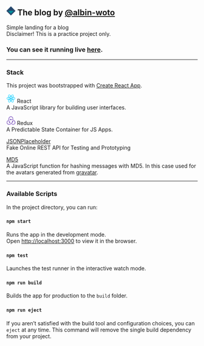 ## <img src="./public/icon.png" alt="logo" height="24px"> The blog by [@albin-woto](https://www.linkedin.com/in/albin-wotoszyn)

Simple landing for a blog  
Disclaimer! This is a practice project only.
### You can see it running live [here](https://albin-woto.github.io/blog-redux/).

***
### Stack
This project was bootstrapped with [Create React App](https://github.com/facebook/create-react-app).

<a href="https://reactjs.org/"><img src="./public/react.png" alt="react-logo" height="24px"></a> React  
A JavaScript library for building user interfaces.  

<a href="https://redux.js.org/"><img src="./public/redux.png" alt="redux-logo" height="24px"></a> Redux  
A Predictable State Container for JS Apps.

[JSONPlaceholder](https://jsonplaceholder.typicode.com/)  
Fake Online REST API for Testing and Prototyping

[MD5](https://www.npmjs.com/package/md5)  
A JavaScript function for hashing messages with MD5. In this case used for the avatars generated from [gravatar](https://gravatar.com).

***
### Available Scripts

In the project directory, you can run:

#### `npm start`

Runs the app in the development mode.<br />
Open [http://localhost:3000](http://localhost:3000) to view it in the browser.

#### `npm test`

Launches the test runner in the interactive watch mode.

#### `npm run build`

Builds the app for production to the `build` folder.

#### `npm run eject`

If you aren’t satisfied with the build tool and configuration choices, you can `eject` at any time. This command will remove the single build dependency from your project.
